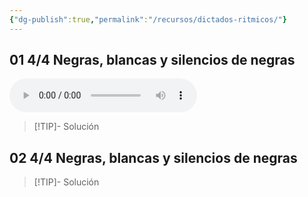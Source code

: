 ```yaml
---
{"dg-publish":true,"permalink":"/recursos/dictados-ritmicos/"}
---
```



## 01 4/4 Negras, blancas y silencios de negras


<audio src="https://docs.google.com/uc?export=download&id=1Y443aZpshGMAGnfQUgO9m6_bFLjKJcGs" controls></audio>

> [!TIP]- Solución
><div id="paper"></div>
><script> document.addEventListener("DOMContentLoaded", function() { window.ABCJS.renderAbc("paper", "X: 1\nT: Solución dictado rítmico\nM: 4/4\nL: 1/8\nK: perc stafflines = -1\nA2 A2 A2 A2 | A2 z2 A4 | A2 A2 z2 A2 | A4 A4 |]"); }); </script>
>

## 02 4/4 Negras, blancas y silencios de negras

> [!TIP]- Solución
><div id="paper"></div>
><script> document.addEventListener("DOMContentLoaded", function() { window.ABCJS.renderAbc("paper", "X: 1\nT: Solución dictado rítmico\nM: 4/4\nL: 1/8\nK: perc stafflines = -1\nA2 A2 z2 A2 | A2 z2 A4 | z4 A2 A2 | A8 |]"); }); </script>
>
